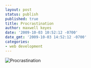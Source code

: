 ```yaml
---
layout: post
status: publish
published: true
title: Procrastination
author: maxwell keyes
date: '2009-10-03 10:52:12 -0700'
date_gmt: '2009-10-03 14:52:12 -0700'
categories:
- web development
---
```


![Procrastination](http://assets.redconfetti.com/images/posts/procrastination.png "Procrastination graph")
